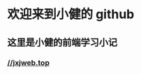 <!--
 * @Description:
 * @Author: 靳小健
 * @Email: jinxiaojian@youxin.com
 * @LastEditors  : 靳肖健
 * @Date: 2016-01-31 14:39:32
 * @LastEditTime : 2020-01-17 17:40:26
 -->

# 欢迎来到小健的 github

## 这里是小健的前端学习小记

### [//jxjweb.top](//jxjweb.top)
